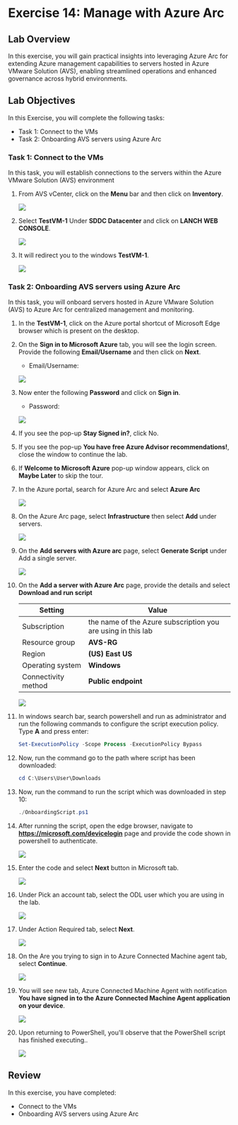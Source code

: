 # Exercise 14: Manage with Azure Arc

## Lab Overview
In this exercise, you will gain practical insights into leveraging Azure Arc for extending Azure management capabilities to servers hosted in Azure VMware Solution (AVS), enabling streamlined operations and enhanced governance across hybrid environments.

## Lab Objectives
In this Exercise, you will complete the following tasks:

+ Task 1: Connect to the VMs
+ Task 2: Onboarding AVS servers using Azure Arc

### Task 1: Connect to the VMs

In this task, you will establish connections to the servers within the Azure VMware Solution (AVS) environment

1. From AVS vCenter, click on the **Menu** bar and then click on **Inventory**.

   ![](../Images/i.png)

2. Select **TestVM-1** Under **SDDC Datacenter** and click on **LANCH WEB CONSOLE**.

   ![](../Images/webconsole.png)
  
3. It will redirect you to the windows **TestVM-1**.

   ![](../Images/vm1.png)

### Task 2: Onboarding AVS servers using Azure Arc

In this task, you will onboard servers hosted in Azure VMware Solution (AVS) to Azure Arc for centralized management and monitoring.

1. In the **TestVM-1**, click on the Azure portal shortcut of Microsoft Edge browser which is present on the desktop.
    
1. On the **Sign in to Microsoft Azure** tab, you will see the login screen. Provide the following **Email/Username** and then click on **Next**.

   * Email/Username: <inject key="AzureAdUserEmail"></inject>

   ![](../Images/login1.png)
   
1. Now enter the following **Password** and click on **Sign in**.
   
   * Password: <inject key="AzureAdUserPassword"></inject>

   ![](../Images/login2.png)
   
1. If you see the pop-up **Stay Signed in?**, click No.

1. If you see the pop-up **You have free Azure Advisor recommendations!**, close the window to continue the lab.

1. If **Welcome to Microsoft Azure** pop-up window appears, click on **Maybe Later** to skip the tour.

1. In the Azure portal, search for Azure Arc and select **Azure Arc**

   ![](../Images/avs-task2-2.png)

1. On the Azure Arc page, select **Infrastructure** then select **Add** under servers.

   ![](../Images/avs-task2-3.png)

1. On the **Add servers with Azure arc** page, select **Generate Script** under Add a single server.

   ![](../Images/avs-task2-4.png)

1. On the **Add a server with Azure Arc** page, provide the details and select **Download and run script**

   |Setting|Value|
   |---|---|
   |Subscription|the name of the Azure subscription you are using in this lab|
   |Resource group|**AVS-RG**|
   |Region|**(US) East US**|
   |Operating system|**Windows**|
   |Connectivity method|**Public endpoint**|

   ![](../Images/avs-task2-5.png)

1. In windows search bar, search powershell and run as administrator and run the following commands to configure the script execution policy. Type **A** and press enter: 

   ```powershell
   Set-ExecutionPolicy -Scope Process -ExecutionPolicy Bypass
   ```

1. Now, run the command go to the path where script has been downloaded:

   ```powershell
   cd C:\Users\User\Downloads
   ```

1. Now, run the command to run the script which was downloaded in step 10:

   ```powershell
   ./OnboardingScript.ps1
   ```

1. After running the script, open the edge browser, navigate to **https://microsoft.com/devicelogin** page and provide the code shown in powershell to authenticate.

   ![](../Images/avs-task2-16.png)

1. Enter the code and select **Next** button in Microsoft tab.

   ![](../Images/avs-task2-17.png)

1. Under Pick an account tab, select the ODL user which you are using in the lab.

   ![](../Images/avs-task2-18.png)

1. Under Action Required tab, select **Next**.

   ![](../Images/avs-task2-19.png)

1. On the Are you trying to sign in to Azure Connected Machine agent tab, select **Continue**.

   ![](../Images/avs-task2-20.png)

1. You will see new tab, Azure Connected Machine Agent with notification **You have signed in to the Azure Connected Machine Agent application on your device**.

   ![](../Images/avs-task2-21.png)

1. Upon returning to PowerShell, you'll observe that the PowerShell script has finished executing..

   ![](../Images/avs-task2-22.png)

## Review
In this exercise, you have completed:

+ Connect to the VMs
+ Onboarding AVS servers using Azure Arc
